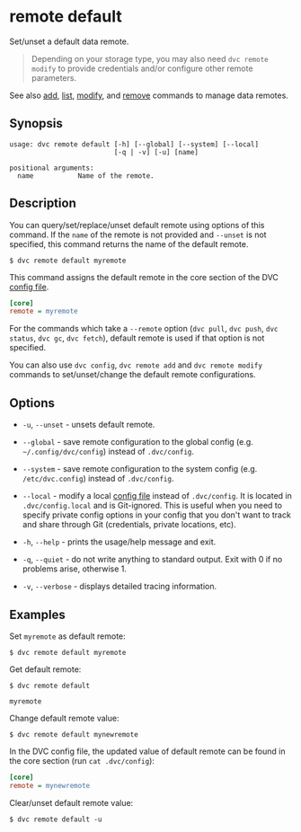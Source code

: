 # remote default

Set/unset a default data remote.

> Depending on your storage type, you may also need `dvc remote modify` to
> provide credentials and/or configure other remote parameters.

See also [add](/doc/commands-reference/remote-add),
[list](/doc/commands-reference/remote-list),
[modify](/doc/commands-reference/remote-modify), and
[remove](/doc/commands-reference/remote-remove) commands to manage data remotes.

## Synopsis

```usage
usage: dvc remote default [-h] [--global] [--system] [--local]
                          [-q | -v] [-u] [name]

positional arguments:
  name           Name of the remote.
```

## Description

You can query/set/replace/unset default remote using options of this command. If
the `name` of the remote is not provided and `--unset` is not specified, this
command returns the name of the default remote.

```dvc
$ dvc remote default myremote
```

This command assigns the default remote in the core section of the DVC
[config file](/doc/commands-reference/config).

```ini
[core]
remote = myremote
```

For the commands which take a `--remote` option (`dvc pull`, `dvc push`,
`dvc status`, `dvc gc`, `dvc fetch`), default remote is used if that option is
not specified.

You can also use `dvc config`, `dvc remote add` and `dvc remote modify` commands
to set/unset/change the default remote configurations.

## Options

- `-u`, `--unset` - unsets default remote.

- `--global` - save remote configuration to the global config (e.g.
  `~/.config/dvc/config`) instead of `.dvc/config`.

- `--system` - save remote configuration to the system config (e.g.
  `/etc/dvc.config`) instead of `.dvc/config`.

- `--local` - modify a local [config file](/doc/commands-reference/config)
  instead of `.dvc/config`. It is located in `.dvc/config.local` and is
  Git-ignored. This is useful when you need to specify private config options in
  your config that you don't want to track and share through Git (credentials,
  private locations, etc).

- `-h`, `--help` - prints the usage/help message and exit.

- `-q`, `--quiet` - do not write anything to standard output. Exit with 0 if no
  problems arise, otherwise 1.

- `-v`, `--verbose` - displays detailed tracing information.

## Examples

Set `myremote` as default remote:

```dvc
$ dvc remote default myremote
```

Get default remote:

```dvc
$ dvc remote default

myremote
```

Change default remote value:

```dvc
$ dvc remote default mynewremote
```

In the DVC config file, the updated value of default remote can be found in the
core section (run `cat .dvc/config`):

```ini
[core]
remote = mynewremote
```

Clear/unset default remote value:

```dvc
$ dvc remote default -u
```
